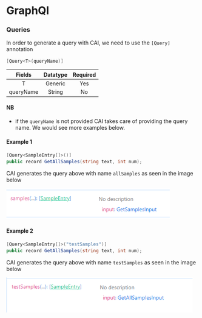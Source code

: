 <!-- # GraphQl -->

# GraphQl

### Queries
In order to generate a query with CAI, we need to use the `[Query]` annotation
```c#
[Query<T>(queryName)]
```

| Fields | Datatype | Required |
| :---: | :---: | :----: |
|T| Generic | Yes |
|queryName | String |No|

#### NB
* if the `queryName` is not provided CAI takes care of providing the query name. We would see more examples below.


#### Example 1

```c#
[Query<SampleEntry[]>()]
public record GetAllSamples(string text, int num);
```

CAI generates the query above with name `allSamples` as seen in the image below

<p>
    <img src ="../pics/allsamps.png" alt="image">
</p>


#### Example 2

```c#
[Query<SampleEntry[]>("testSamples")]
public record GetAllSamples(string text, int num);
```

CAI generates the query above with name `testSamples` as seen in the image below

<p>
    <img src ="../pics/testsamples.png" alt="image">
</p>